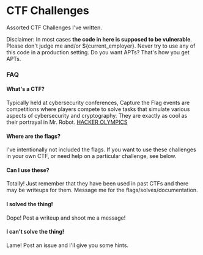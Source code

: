 # CTF Challenges

Assorted CTF Challenges I've written. 

Disclaimer: In most cases **the code in here is supposed to be vulnerable**. Please don't judge me and/or ${current_employer}. Never try to use any of this code in a production setting. Do you want APTs? That's how you get APTs.

### FAQ
#### What's a CTF?
Typically held at cybersecurity conferences, Capture the Flag events are competitions where players compete to solve tasks that simulate various aspects of cybersecurity and cryptography. They are exactly as cool as their portrayal in Mr. Robot. [HACKER OLYMPICS](https://www.youtube.com/watch?v=WarxSFykT2Q)

#### Where are the flags?
I've intentionally not included the flags. If you want to use these challenges in your own CTF, or need help on a particular challenge, see below.

#### Can I use these?
Totally! Just remember that they have been used in past CTFs and there may be writeups for them. Message me for the flags/solves/documentation. 

#### I solved the thing!
Dope! Post a writeup and shoot me a message!

#### I can't solve the thing!
Lame! Post an issue and I'll give you some hints.
